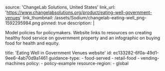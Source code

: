 source: 'ChangeLab Solutions, United States'
link_url: 'https://www.changelabsolutions.org/product/eating-well-government-venues'
link_thumbnail: /assets/Sodium/changelab-eating-well_png-1592295984.png
pinned: true
description: |
  <p>Model policies for policymakers. Website links to resources on creating healthy food service on government property and an infographic on buying food for health and equity.
  </p>
title: 'Eating Well in Government Venues website'
id: ec133282-6f0a-49d1-9ee6-4ab70d9a1461
guidance-type:
  - food-served
  - retail-food
  - vending-machines
policy:
  - policy-example
resource-region:
  - global
